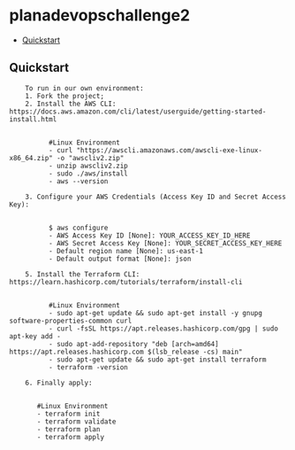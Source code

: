 # planadevopschallenge2

* [Quickstart](#quickstart)


## Quickstart

        To run in our own environment:
        1. Fork the project;
        2. Install the AWS CLI: https://docs.aws.amazon.com/cli/latest/userguide/getting-started-install.html


              #Linux Environment
              - curl "https://awscli.amazonaws.com/awscli-exe-linux-x86_64.zip" -o "awscliv2.zip"
              - unzip awscliv2.zip
              - sudo ./aws/install
              - aws --version

        3. Configure your AWS Credentials (Access Key ID and Secret Access Key):


              $ aws configure
              - AWS Access Key ID [None]: YOUR_ACCESS_KEY_ID_HERE
              - AWS Secret Access Key [None]: YOUR_SECRET_ACCESS_KEY_HERE
              - Default region name [None]: us-east-1
              - Default output format [None]: json

        5. Install the Terraform CLI: https://learn.hashicorp.com/tutorials/terraform/install-cli


              #Linux Environment
              - sudo apt-get update && sudo apt-get install -y gnupg software-properties-common curl
              - curl -fsSL https://apt.releases.hashicorp.com/gpg | sudo apt-key add -
              - sudo apt-add-repository "deb [arch=amd64] https://apt.releases.hashicorp.com $(lsb_release -cs) main"
              - sudo apt-get update && sudo apt-get install terraform
              - terraform -version

        6. Finally apply:


           #Linux Environment
           - terraform init
           - terraform validate
           - terraform plan
           - terraform apply